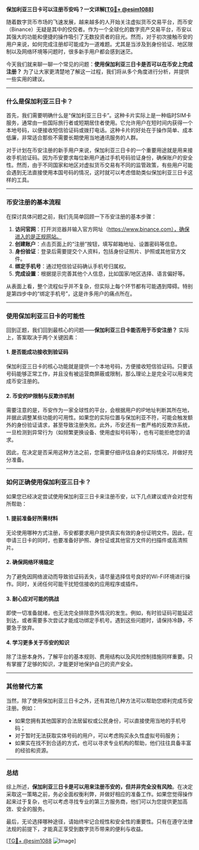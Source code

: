 **保加利亚三日卡可以注册币安吗？一文详解[[TG💪+ @esim1088](https://t.me/s/esim1088)]**

随着数字货币市场的飞速发展，越来越多的人开始关注虚拟货币交易平台，而币安（Binance）无疑是其中的佼佼者。作为一个全球化的数字资产交易平台，币安以其强大的功能和便捷的操作吸引了无数投资者的目光。然而，对于初次接触币安的用户来说，如何完成注册却可能成为一道难题。尤其是当涉及到身份验证、地区限制以及网络环境等问题时，很多新手用户都会感到迷茫。

今天我们就来聊一聊一个常见的问题：**使用保加利亚三日卡是否可以在币安上完成注册？** 为了让大家更清楚地了解这一过程，我们将从多个角度进行分析，并提供一些实用的建议。

---

### 什么是保加利亚三日卡？

首先，我们需要明确什么是“保加利亚三日卡”。这种卡片实际上是一种临时SIM卡服务，通常由一些国际旅行者或短期居住者使用。它允许用户在短时间内获得一个本地号码，以便接收短信验证码或拨打电话。这种卡片的好处在于操作简单、成本低廉，非常适合那些不需要长期使用当地通讯服务的人群。

对于计划在币安注册的新手用户来说，保加利亚三日卡的一个重要用途就是用来接收手机验证码。因为币安要求每位新用户通过手机号码验证身份，确保账户的安全性。然而，由于不同国家和地区对虚拟货币交易有不同的监管政策，有些用户可能会遇到无法直接使用本国号码的情况，这时就可以考虑借助类似保加利亚三日卡这样的工具。

---

### 币安注册的基本流程

在探讨具体问题之前，我们先简单回顾一下币安注册的基本步骤：

1. **访问官网**：打开浏览器并输入官方网址（https://www.binance.com），确保进入的是正规网站。
2. **创建账户**：点击页面上的“注册”按钮，填写邮箱地址、设置密码等信息。
3. **身份验证**：登录后需要提交个人资料，包括身份证照片、护照或其他官方文件。
4. **绑定手机号**：通过短信验证码确认手机号归属权。
5. **完成设置**：根据提示完善其他个人信息，比如国家/地区选择、语言偏好等。

从表面上看，整个流程似乎并不复杂，但实际上每个环节都有可能遇到障碍。特别是第四步中的“绑定手机号”，这是许多用户的痛点所在。

---

### 使用保加利亚三日卡的可能性

回到正题，我们回到最核心的问题——**保加利亚三日卡能否用于币安注册？** 实际上，答案取决于两个关键因素：

#### 1. 是否能成功接收到验证码
保加利亚三日卡的核心功能就是提供一个本地号码，方便接收短信验证码。只要该号码能够正常工作，并且没有被运营商屏蔽或限制，那么理论上是完全可以用来完成币安注册的。

#### 2. 币安的IP限制与反欺诈机制
需要注意的是，币安作为一家全球性的平台，会根据用户的IP地址判断其所在地，并据此调整某些功能的可用性。如果您的实际位置与保加利亚不符，可能会触发额外的身份验证请求，甚至导致注册失败。此外，币安还有一套严格的反欺诈系统，一旦检测到异常行为（如频繁更换设备、使用虚拟号码等），也有可能拒绝您的请求。

因此，在决定是否采用这种方法之前，您需要仔细评估自身的实际情况，并做好充分准备。

---

### 如何正确使用保加利亚三日卡？

如果您已经决定尝试使用保加利亚三日卡来注册币安，以下几点建议或许会对您有所帮助：

#### 1. 提前准备好所需材料
无论使用哪种方式注册，币安都要求用户提供真实有效的身份证明文件。因此，在申请三日卡的同时，也要准备好护照、身份证或其他官方文件的扫描件或高清照片。

#### 2. 确保网络环境稳定
为了避免因网络波动而导致验证码丢失，请尽量选择信号良好的Wi-Fi环境进行操作。同时，关闭任何可能干扰短信接收的应用程序或插件。

#### 3. 耐心应对可能的挑战
即使一切准备就绪，也无法完全排除意外情况的发生。例如，有时验证码可能延迟到达，或者需要多次尝试才能成功绑定手机号。遇到这些问题时，请保持冷静，不要急于放弃。

#### 4. 学习更多关于币安的知识
除了注册本身外，了解平台的基本规则、费用结构以及风险控制措施同样重要。只有掌握了足够的知识，才能更好地保护自己的资产安全。

---

### 其他替代方案

当然，除了使用保加利亚三日卡之外，还有其他几种方法可以帮助您顺利完成币安注册。例如：

- 如果您拥有其他国家的合法居留权或公民身份，可以直接使用当地的手机号码；
- 对于暂时无法获取实体号码的用户，可以考虑购买永久性虚拟号码服务；
- 如果实在找不到合适的方式，也可以寻求专业机构的帮助，他们往往具备丰富的经验和资源。

---

### 总结

综上所述，**保加利亚三日卡是可以用来注册币安的，但并非完全没有风险**。在决定采取这一策略之前，务必全面权衡利弊，并做好相应的准备工作。如果您觉得操作起来过于复杂，也可以考虑寻找专业的第三方服务商，他们可以为您提供更加高效、安全的服务。

最后，无论选择哪种途径，请始终牢记合规性和安全性的重要性。只有在遵守法律法规的前提下，才能真正享受到数字货币带来的便利与收益。

[[TG💪+ @esim1088](https://t.me/s/esim1088) ![Image](https://i.postimg.cc/4NQfJmqS/Snipaste-2025-05-13-00-14-12.png)]